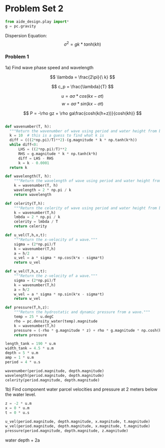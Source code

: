 # Problem Set 2

```python
from aide_design.play import*
g = pc.gravity
```
Dispersion Equation:
$$ \sigma^2 = gk*tanh(kh) $$

### Problem 1
1a) Find wave phase speed and wavelength

$$ \lambda = \frac{2\pi}{\ k} $$

$$ c_p = \frac{\lambda}{T} $$

$$ u = a \sigma * cos( kx - \sigma t)$$
$$ w = a \sigma * sin( kx - \sigma t)$$

$$ P = -\rho gz + \rho ga\frac{cosh(k(h+z))}{cosh(kh)} $$

```python

def wavenumber(T, h):
  """Return the wavenumber of wave using period and water height from bed."""
  k = 10  # this is a guess to find what k is
  diff = (((2*np.pi)/T)**2)-(g.magnitude * k * np.tanh(k*h))
  while diff<0:
      LHS = ((2*np.pi)/T)**2
      RHS = g.magnitude * k * np.tanh(k*h)
      diff = LHS - RHS
      k = k - 0.0001
  return k

def wavelength(T, h):
    """Return the wavelength of wave using period and water height from bed."""
    k = wavenumber(T, h)
    wavelength = 2 * np.pi / k
    return wavelength

def celerity(T,h):
    """Return the celerity of wave using period and water height from bed."""
    k = wavenumber(T,h)
    lmbda = 2 * np.pi / k
    celerity = lmbda / T
    return celerity

def u_vel(T,h,x,t):
    """Return the x-velocity of a wave."""
    sigma = (2*np.pi)/T
    k = wavenumber(T,h)
    a = h/2
    u_vel = a * sigma * np.cos(k*x - sigma*t)
    return u_vel

def w_vel(T,h,x,t):
    """Return the z-velocity of a wave."""
    sigma = (2*np.pi)/T
    k = wavenumber(T,h)
    a = h/2
    w_vel = a * sigma * np.sin(k*x - sigma*t)
    return w_vel    

def pressure(T,h,z):
    """Return the hydrostatic and dynamic pressure from a wave."""
    temp = 25 * u.degC
    rho = pc.density_water(temp).magnitude
    k = wavenumber(T,h)
    pressure = (-rho * g.magnitude * z) + rho * g.magnitude * np.cosh(k*(h+z))/np.cosh(k*z)
    return pressure

length_tank = 190 * u.m
width_tank = 4.5 * u.m
depth = 5 * u.m
amp = 1 * u.m
period = 4 * u.s

wavenumber(period.magnitude, depth.magnitude)
wavelength(period.magnitude, depth.magnitude)
celerity(period.magnitude, depth.magnitude)
```
1b) Find component water parcel velocities and pressure at 2 meters below the water level.
```python
z = -2 * u.m
x = 0 * u.m
t = 0 * u.s

u_vel(period.magnitude, depth.magnitude, x.magnitude, t.magnitude)
w_vel(period.magnitude, depth.magnitude, x.magnitude, t.magnitude)
pressure(period.magnitude, depth.magnitude, z.magnitude)
```

water depth + 2a

